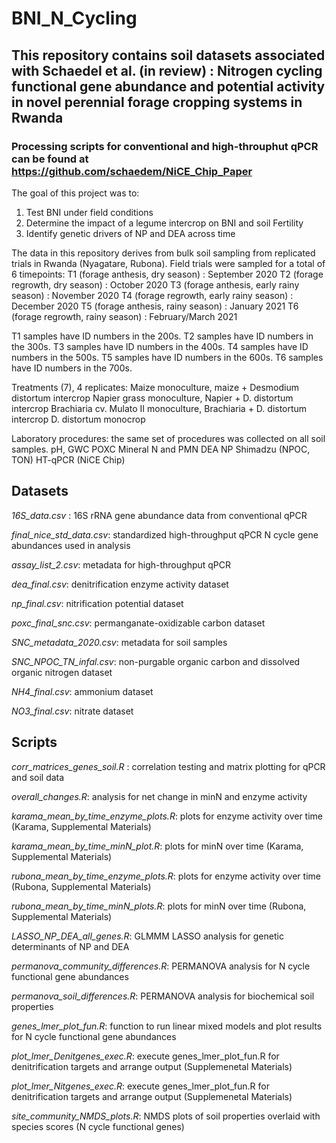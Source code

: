 # BNI_N_Cycling
 
## This repository contains soil datasets associated with Schaedel et al. (in review) : Nitrogen cycling functional gene abundance and potential activity in novel perennial forage cropping systems in Rwanda
### Processing scripts for conventional and high-throuphut qPCR can be found at https://github.com/schaedem/NiCE_Chip_Paper

The goal of this project was to:

1. Test BNI under field conditions
2. Determine the impact of a legume intercrop on BNI and soil Fertility
3. Identify genetic drivers of NP and DEA across time

The data in this repository derives from bulk soil sampling from replicated trials in Rwanda (Nyagatare, Rubona).
Field trials were sampled for a total of 6 timepoints:
  T1 (forage anthesis, dry season) : September 2020
  T2 (forage regrowth, dry season) : October 2020
  T3 (forage anthesis, early rainy season) : November 2020
  T4 (forage regrowth, early rainy season) : December 2020
  T5 (forage anthesis, rainy season) : January 2021
  T6 (forage regrowth, rainy season) : February/March 2021

T1 samples have ID numbers in the 200s.
T2 samples have ID numbers in the 300s.
T3 samples have ID numbers in the 400s.
T4 samples have ID numbers in the 500s.
T5 samples have ID numbers in the 600s.
T6 samples have ID numbers in the 700s.

Treatments (7), 4 replicates:
Maize monoculture, maize + Desmodium distortum intercrop
Napier grass monoculture, Napier + D. distortum intercrop
Brachiaria cv. Mulato II monoculture, Brachiaria + D. distortum intercrop
D. distortum monocrop

Laboratory procedures: the same set of procedures was collected on all soil samples.
pH, GWC
POXC
Mineral N and PMN
DEA
NP
Shimadzu (NPOC, TON)
HT-qPCR (NiCE Chip)

## Datasets

_16S_data.csv_ : 16S rRNA gene abundance data from conventional qPCR

_final_nice_std_data.csv_: standardized high-throughput qPCR N cycle gene abundances used in analysis

_assay_list_2.csv_: metadata for high-throughput qPCR

_dea_final.csv_: denitrification enzyme activity dataset

_np_final.csv_: nitrification potential dataset

_poxc_final_snc.csv_: permanganate-oxidizable carbon dataset

_SNC_metadata_2020.csv_: metadata for soil samples

_SNC_NPOC_TN_infal.csv_: non-purgable organic carbon and dissolved organic nitrogen dataset

_NH4_final.csv_: ammonium dataset

_NO3_final.csv_: nitrate dataset

## Scripts

_corr_matrices_genes_soil.R_ : correlation testing and matrix plotting for qPCR and soil data

_overall_changes.R_: analysis for net change in minN and enzyme activity

_karama_mean_by_time_enzyme_plots.R_: plots for enzyme activity over time (Karama, Supplemental Materials)

_karama_mean_by_time_minN_plot.R_: plots for minN over time (Karama, Supplemental Materials)

_rubona_mean_by_time_enzyme_plots.R_: plots for enzyme activity over time (Rubona, Supplemental Materials)

_rubona_mean_by_time_minN_plots.R_: plots for minN over time (Rubona, Supplemental Materials)

_LASSO_NP_DEA_all_genes.R_: GLMMM LASSO analysis for genetic determinants of NP and DEA

_permanova_community_differences.R_: PERMANOVA analysis for N cycle functional gene abundances

_permanova_soil_differences.R_: PERMANOVA analysis for biochemical soil properties

_genes_lmer_plot_fun.R_: function to run linear mixed models and plot results for N cycle functional gene abundances

_plot_lmer_Denitgenes_exec.R_: execute genes_lmer_plot_fun.R for denitrification targets and arrange output (Supplemenetal Materials)

_plot_lmer_Nitgenes_exec.R_: execute genes_lmer_plot_fun.R for denitrification targets and arrange output (Supplemenetal Materials)

_site_community_NMDS_plots.R_: NMDS plots of soil properties overlaid with species scores (N cycle functional genes)



